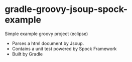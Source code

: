# gradle-groovy-jsoup-spock-example

Simple example groovy project (eclipse)

- Parses a html document by Jsoup.
- Contains a unit test powered by Spock Framework
- Built by Gradle
